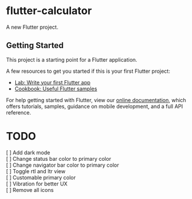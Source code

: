 # flutter-calculator

A new Flutter project.

## Getting Started

This project is a starting point for a Flutter application.

A few resources to get you started if this is your first Flutter project:

- [Lab: Write your first Flutter app](https://flutter.dev/docs/get-started/codelab)
- [Cookbook: Useful Flutter samples](https://flutter.dev/docs/cookbook)

For help getting started with Flutter, view our
[online documentation](https://flutter.dev/docs), which offers tutorials,
samples, guidance on mobile development, and a full API reference.


# TODO
[ ] Add dark mode  
[ ] Change status bar color to primary color  
[ ] Change navigator bar color to primary color  
[ ] Toggle rtl and ltr view  
[ ] Customable primary color  
[ ] Vibration for better UX  
[ ] Remove all icons

